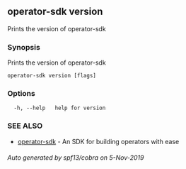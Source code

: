 ## operator-sdk version

Prints the version of operator-sdk

### Synopsis

Prints the version of operator-sdk

```
operator-sdk version [flags]
```

### Options

```
  -h, --help   help for version
```

### SEE ALSO

* [operator-sdk](operator-sdk.md)	 - An SDK for building operators with ease

###### Auto generated by spf13/cobra on 5-Nov-2019
